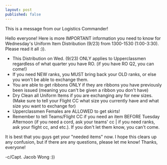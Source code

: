 ```yaml
---
layout: post
published: false
---
```

This is a message from our Logistics Commander!

Hello everyone! Here is more IMPORTANT information you need to know for Wednesday's Uniform Item Distribution (9/23) from 1300-1530 (1:00-3:30). Please read it all :)). 

- This Distribution on Wed. (9/23) ONLY applies to Upperclassmen regardless of what quarter you have RO. (if you have RO Q2, you can come!)
- If you need NEW ranks, you MUST bring back your OLD ranks, or else you won't be able to exchange them.
- You are able to get ribbons ONLY if they are ribbons you have previously been issued (meaning you can't be given a ribbon you don't have)
- Dry Clean all Uniform Items if you are exchanging any for new sizes. (Make sure to tell your Flight CC what size you currently have and what size you want to exchange for)
- Upperclassmen Females are ALLOWED to get skirts! 
- Remember to tell Teams/Flight CC if you need an item BEFORE Tuesday Afternoon (if you need a cord, ask your teams' cc | if you need ranks, ask your flight cc, and etc.). If you don't let them know, you can't come.

It is best that you guys get your "needed items" now. I hope this clears up any confusion, but if there are any questions, please let me know! Thanks, everyone!

-c/Capt. Jacob Wong :))
